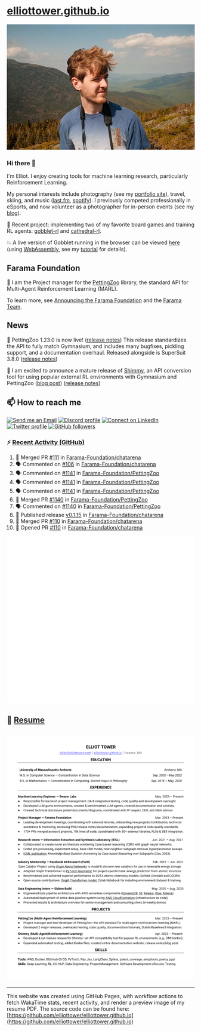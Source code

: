 # [elliottower.github.io](https://github.com/elliottower/elliottower.github.io)

[![A wild Elliot on Mt Washington](https://raw.githubusercontent.com/elliottower/elliottower.github.io/main/src/jpg/DSCF7539-600px.jpg?raw=true)](https://raw.githubusercontent.com/elliottower/elliottower.github.io/main/src/jpg/DSCF7539.jpg?raw=true)

### Hi there 👋

I'm Elliot. I enjoy creating tools for machine learning research, particularly Reinforcement Learning.

My personal interests include photography (see my [portfolio site](https://www.elliottower.com/)), travel, skiing, and music ([last.fm](https://www.last.fm/user/ajsdlfkwer), [spotify](https://open.spotify.com/user/12132818380)). I previously competed professionally in eSports, and now volunteer as a photographer for in-person events (see my [blog](https://www.elliottower.com/stories/?category=events)).

🤖 Recent project: implementing two of my favorite board games and training RL agents: [gobblet-rl](https://github.com/elliottower/gobblet-rl) and [cathedral-rl](https://github.com/elliottower/cathedral-rl). 

💥 A live version of Gobblet running in the browser can be viewed [here](https://elliottower.github.io/gobblet-rl/) (using [WebAssembly](https://webassembly.org/), see my [tutorial](https://github.com/elliottower/gobblet-rl/blob/main/tutorials/WebAssembly/web_assembly.md) for details).

## Farama Foundation

🚀 I am the Project manager for the [PettingZoo](https://github.com/Farama-Foundation/PettingZoo) library, the standard API for Multi-Agent Reinforcement Learning (MARL). 

To learn more, see [Announcing the Farama Foundation](https://farama.org/Announcing-The-Farama-Foundation) and the [Farama Team](https://farama.org/team).

## News

🎉 PettingZoo 1.23.0 is now live! ([release notes](https://github.com/Farama-Foundation/PettingZoo/releases/tag/1.23.0)) This release standardizes the API to fully match Gymnasium, and includes many bugfixes, pickling support, and a documentation overhaul. Released alongside is SuperSuit 3.8.0 ([release notes](https://github.com/Farama-Foundation/SuperSuit/releases/tag/3.8.0)) 

<!-- ![GitHub Release Date](https://img.shields.io/github/release-date/Farama-Foundation/PettingZoo) -->

🎉 I am excited to announce a mature release of [Shimmy](https://github.com/Farama-Foundation/Shimmy), an API conversion tool for using popular external RL environments with Gymnasium and PettingZoo ([blog post](https://farama.org/Announcing-Shimmy)) ([release notes](https://github.com/Farama-Foundation/Shimmy/releases/tag/v1.0.0)) 

## 📫 How to reach me

 [![Send me an Email](https://img.shields.io/badge/email-elliot%40elliottower.com-blue)](mailto:elliot@elliottower.com)
 [![Discord profile](https://img.shields.io/badge/Discord-7289DA?style=flat&logo=discord&logoColor=white)](https://discord.com/users/83091537923145728)
 [![Connect on LinkedIn](https://img.shields.io/badge/--linkedin?label=LinkedIn&logo=LinkedIn&style=social)](https://www.linkedin.com/in/elliot-tower)
 [![Twitter profile](https://img.shields.io/twitter/follow/elliottower?style=social)](https://twitter.com/ElliotTower/)
 [![GitHub followers](https://img.shields.io/github/followers/elliottower?style=social)](https://github.com/elliottower/)

### ⚡ [Recent Activity (GitHub)](https://github.com/elliottower)

<!--START_SECTION:activity-->
1. 🎉 Merged PR [#111](https://github.com/Farama-Foundation/chatarena/pull/111) in [Farama-Foundation/chatarena](https://github.com/Farama-Foundation/chatarena)
2. 🗣 Commented on [#106](https://github.com/Farama-Foundation/chatarena/pull/106#issuecomment-1832029698) in [Farama-Foundation/chatarena](https://github.com/Farama-Foundation/chatarena)
3. 🗣 Commented on [#1141](https://github.com/Farama-Foundation/PettingZoo/pull/1141#issuecomment-1830528551) in [Farama-Foundation/PettingZoo](https://github.com/Farama-Foundation/PettingZoo)
4. 🗣 Commented on [#1141](https://github.com/Farama-Foundation/PettingZoo/pull/1141#issuecomment-1830480598) in [Farama-Foundation/PettingZoo](https://github.com/Farama-Foundation/PettingZoo)
5. 🗣 Commented on [#1141](https://github.com/Farama-Foundation/PettingZoo/pull/1141#issuecomment-1830465983) in [Farama-Foundation/PettingZoo](https://github.com/Farama-Foundation/PettingZoo)
6. 🎉 Merged PR [#1140](https://github.com/Farama-Foundation/PettingZoo/pull/1140) in [Farama-Foundation/PettingZoo](https://github.com/Farama-Foundation/PettingZoo)
7. 🗣 Commented on [#1140](https://github.com/Farama-Foundation/PettingZoo/pull/1140#issuecomment-1830394780) in [Farama-Foundation/PettingZoo](https://github.com/Farama-Foundation/PettingZoo)
8. 🚀 Published release [v0.1.15](https://github.com/Farama-Foundation/chatarena/releases/tag/v0.1.15) in [Farama-Foundation/chatarena](https://github.com/Farama-Foundation/chatarena)
9. 🎉 Merged PR [#110](https://github.com/Farama-Foundation/chatarena/pull/110) in [Farama-Foundation/chatarena](https://github.com/Farama-Foundation/chatarena)
10. 💪 Opened PR [#110](https://github.com/Farama-Foundation/chatarena/pull/110) in [Farama-Foundation/chatarena](https://github.com/Farama-Foundation/chatarena)
<!--END_SECTION:activity-->


<picture>
  <a href="https://metrics.lecoq.io/insights?user=elliottower">
   <img src="/github-metrics.svg" alt="Metrics">
  </a>
</picture>

## 📄 [Resume](https://elliottower.github.io/src/pdf/resume.pdf)

<!-- PDF-TO-MARKDOWN:START -->
![Page 1](src/png/page1.png "Page 1")
---
<!-- PDF-TO-MARKDOWN:END -->

----

This website was created using GitHub Pages, with workflow actions to fetch WakaTime stats, recent activity, and render a preview image of my resume PDF. The source code can be found here: [https://github.com/elliottower/elliottower.github.io](https://github.com/elliottower/elliottower.github.io)
